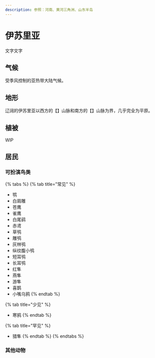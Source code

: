 ```yaml
---
description: 参照：河南、黄河三角洲、山东半岛
---
```


# 伊苏里亚

文字文字‌

## 气候 <a id="qi-hou"></a>

受季风控制的亚热带大陆气候。

## 地形 <a id="di-xing"></a>

‌辽阔的伊苏里亚以西方的【】山脉和南方的【】山脉为界，几乎完全为平原。

## 植被 <a id="zhi-bei"></a>

WIP

## 居民 <a id="ju-min"></a>

### 可扮演鸟类 <a id="ke-ban-yan-niao-lei"></a>

{% tabs %}
{% tab title="常见" %}
* 鹗
* 白肩雕
* 苍鹰
* 雀鹰
* 白尾鹞
* 赤鸢
* 草鸮
* 雕鸮
* 灰林鸮
* 纵纹腹小鸮
* 短耳鸮
* 长耳鸮
* 红隼
* 燕隼
* 游隼
* 喜鹊
* 小嘴乌鸦
{% endtab %}

{% tab title="少见" %}
* 寒鸦
{% endtab %}

{% tab title="罕见" %}
* 猎隼
{% endtab %}
{% endtabs %}

### 其他动物

